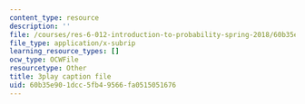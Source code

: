 ```yaml
---
content_type: resource
description: ''
file: /courses/res-6-012-introduction-to-probability-spring-2018/60b35e901dcc5fb49566fa0515051676_HTs6Zhc2S1M.vtt
file_type: application/x-subrip
learning_resource_types: []
ocw_type: OCWFile
resourcetype: Other
title: 3play caption file
uid: 60b35e90-1dcc-5fb4-9566-fa0515051676
---
```

